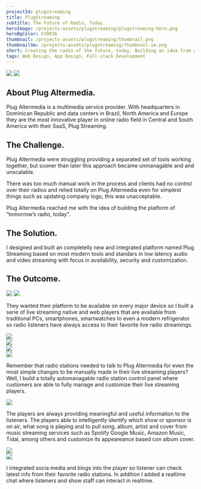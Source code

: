 ```yaml
---
projectId: plugstreaming
title: PlugStreaming
subtitle: The Future of Radio, Today.
heroImage: /projects-assets/plugstreaming/plugstreaming-hero.png
heroBgColor: F2003A
thumbnail: /projects-assets/plugstreaming/thumbnail.png
thumbnailSm: /projects-assets/plugstreaming/thumbnail-sm.png
short: Creating the radio of the future, today. Building an idea from a blank page to an innovative product suite
tags: Web Design, App Design, Full-stack Development
---
```


<!-- Logos -->
<div class="ch-project__logos">

<img class="" src="/projects-assets/plugstreaming/plugaltermedia-logo.png" />

<img class="" src="/projects-assets/plugstreaming/plugstreaming-logo.png" />

</div>
<!--/ Logos -->

<div class="ch-project__intro">

<div class="section">

## About Plug Altermedia.

Plug Altermedia is a multimedia service provider. With headquarters in Dominican Republic and data centers in Brazil, North America and Europe they are the most innovative player in online radio field in Central and South America with their SaaS, Plug Streaming.

</div>

<div class="section">

## The Challenge.

Plug Altermedia were struggling providing a separated set of tools working together, but sooner than later this approach became unmanagable and and unscalable.

There was too much manual work in the process and clients had no control over their radios and relied totally on Plug Altermedia even for simplest things such as updating company logo, this was unacceptable.

Plug Altermedia reached me with the idea of building the platform of “tomorrow’s radio, today”.

</div>

<div class="section">

## The Solution.

I designed and built an completelly new and integrated platform named Plug Streaming based on most modern tools and standars in low latency audio and video streaming with focus in availability, security and customization.

</div>

</div>

<div class="section ch-project__outcome">

## The Outcome.

<img class="mb-6" src="/projects-assets/plugstreaming/PlugStreaming - Devices Mockup.png" />

<img class="mb-6" src="/projects-assets/plugstreaming/PlugStreaming - Embeddable Player.png" />

They wanted their platform to be available on every major device so I built a serie of live streaming native and web players that are available from traditional PCs, smartphones, smartwatches to even a modern refrigerator so radio listeners have always access to their favorite live radio streamings.

</div>

<div class="section ch-project__outcome">
<div class="flex space-x-6 mb-6">
  <div class="flex-1 w-1/2">
    <img src="/projects-assets/plugstreaming/PlugStreaming - Player 01.png" />
  </div>

  <div class="flex-1 w-1/2">
    <img src="/projects-assets/plugstreaming/PlugStreaming - Player 02.png" />
  </div>
</div>

<div class="flex space-x-6 mb-6">
  <div class="flex-1 w-1/2">
    <img src="/projects-assets/plugstreaming/PlugStreaming - Player 03.png" />
  </div>

  <div class="flex-1 w-1/2">
    <img src="/projects-assets/plugstreaming/PlugStreaming - Player 04.png" />
  </div>
</div>

Remember that radio stations needed to talk to Plug Altermedia for even the most simple changes to be manually made in their live streaming players? Well, I build a totally automanagable radio station control panel where customers are able to fully manage and customize their live streaming players.

</div>

<div class="section ch-project__outcome">
<img class="mb-6" src="/projects-assets/plugstreaming/PlugStreaming - Features.png" />

The players are always providing meaningful and useful information to the listeners. The players able to intelligently identify which show or sponsor is on air, what song is playing and to pull song, album, artist and cover from music streaming services such as Spotify Google Music, Amazon Music, Tidal, among others and customize its appeareance based con album cover.

</div>

<div class="section ch-project__outcome">
<div class="flex items-center space-x-6 mb-6">
  <div class="flex-auto w-2/3">
    <img src="/projects-assets/plugstreaming/PlugStreaming - Social.png" />
  </div>

  <div class="flex-auto w-1/3">
    <img src="/projects-assets/plugstreaming/PlugStreaming - Chat.png" />
  </div>
</div>

I integrated socia media and blogs into the player so listener can check latest info from their favorite radio stations. In addition I added a realtime chat where listeners and show staff can interact in realtime.

</div>

